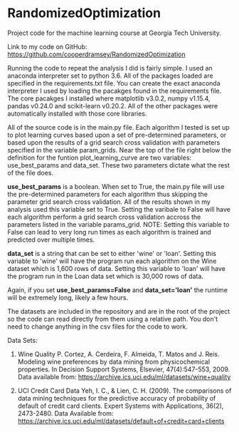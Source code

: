 # RandomizedOptimization
Project code for the machine learning course at Georgia Tech University.

Link to my code on GitHub: https://github.com/cooperdramsey/RandomizedOptimization

Running the code to repeat the analysis I did is fairly simple. I used an anaconda interpreter set to python 3.6. All of the packages loaded are specified in the requirements.txt file. You can create the exact anaconda interpreter I used by loading the pacakges found in the requirements file. The core pacakges I installed where matplotlib v3.0.2, numpy v1.15.4, pandas v0.24.0 and scikit-learn v0.20.2. All of the other packages were automatically installed with those core libraries.

All of the source code is in the main.py file. Each algorithm I tested is set up to plot learning curves based upon a set of pre-determined parameters, or based upon the results of a grid search cross validation with parameters specified in the variable param_grids. Near the top of the file right below the definition for the funtion plot_learning_curve are two variables: use_best_params and data_set. These two parameters dictate what the rest of the file does. 

**use_best_params** is a boolean. When set to True, the main.py file will use the pre-determined parameters for each algorithm thus skipping the parameter grid search cross validation. All of the results shown in my analysis used this variable set to True.
Setting the varibale to False will have each algorithm perform a grid search cross validation accross the parameters listed in the variable params_grid. NOTE: Setting this variable to False can lead to very long run times as each algorithm is trained and predicted over multiple times.

**data_set** is a string that can be set to either 'wine' or 'loan'. Setting this variable to 'wine' will have the program run each algorithm on the Wine dataset which is 1,600 rows of data. Setting this variable to 'loan' will have the program run in the Loan data set which is 30,000 rows of data.

Again, if you set **use_best_params=False** and **data_set='loan'** the runtime will be extremely long, likely a few hours.

The datasets are included in the repository and are in the root of the project so the code can read directly from them using a relative path. You don't need to change anything in the csv files for the code to work. 

Data Sets:
1. Wine Quality
P. Cortez, A. Cerdeira, F. Almeida, T. Matos and J. Reis. Modeling wine preferences by data mining from physicochemical properties. In Decision Support Systems, Elsevier, 47(4):547-553, 2009. Data available from: https://archive.ics.uci.edu/ml/datasets/wine+quality

2. UCI Credit Card Data
Yeh, I. C., & Lien, C. H. (2009). The comparisons of data mining techniques for the predictive accuracy of probability of default of credit card clients. Expert Systems with Applications, 36(2), 2473-2480. Data Available from: https://archive.ics.uci.edu/ml/datasets/default+of+credit+card+clients
